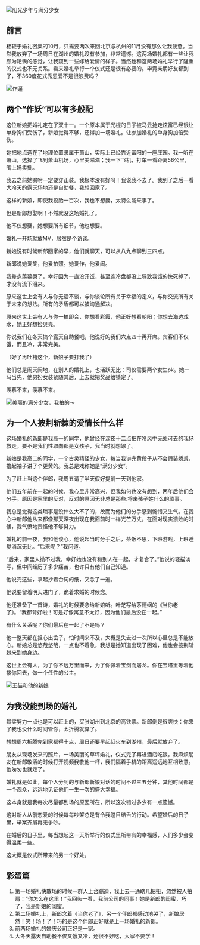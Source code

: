 ![阳光少年与满分少女](http://owyx09dkb.bkt.clouddn.com/ccy.jpeg)


## 前言 

相较于婚礼密集的10月，只需要两次来回北京与杭州的11月没有那么让我疲惫。当然我放弃了一场周日在湖州的婚礼没有参加，非常遗憾。这两场婚礼都有一些让我颇为艳羡的感觉，让我窥到一些嫁给爱情的样子。当然也和这两场婚礼举行了隆重的仪式也不无关系。看来婚礼举行一个仪式还是很有必要的。毕竟亲朋好友都到了，不360度花式秀恩爱不是很浪费吗？ 



![作逼](http://owyx09dkb.bkt.clouddn.com/cxj.jpeg)

## 两个“作妖“可以有多般配

这位新娘把婚礼定在了双十一。一个原本属于光棍的日子被马云抢走炫富已经很让单身狗们受伤了，新娘觉得不够，还得加一场婚礼。让参加婚礼的单身狗加倍受伤。

她把地点选在了地理位置隶属于萧山，实际上已经靠近富阳的一座庄园。我一听在萧山，选择了飞到萧山机场，心里美滋滋；我一下飞机，打车一看距离56公里，嘴上妈卖批。

我去之前她嘱咐一定要穿正装。我根本没有好吗！我说我不去了。我到了之后一看大冷天的露天场地还是自助餐，我想回家了。

这样的新娘，即使我投胎一百次，我也不想娶，太特么能来事了。

但是新郎想娶啊！不然就没这场婚礼了。

他不仅想娶，她想要所有细节，他也想要。

婚礼一开场就放MV，居然是个访谈。

新娘说有时候新郎回家的早，他们就聊天，可以从八九点聊到三四点。

新郎说她爱笑，他爱拍照。她爱作，他爱闹。

我差点羡慕哭了，幸好因为一直没开饭，甚至连冷盘都没上导致我饿的快死掉了，才没有流下泪来。

原来这世上会有人与你无话不谈，与你谈论所有关于幸福的定义，与你交流所有关于未来的想法。所有的矛盾都可以被沟通解决。

原来这世上会有人与你一拍即合，你想看彩霞，他正好想看朝阳；你想去海边戏水，她正好想捡贝壳。

你说我们在冬天搞个露天自助餐吧，他说好的我们六点四十再开席。宾客们不仅饿，而且冷，非常完美。

（好了再吐槽这个，新娘子要打我了）

他们总是闹天闹地，在别人的婚礼上，也活跃无比：司仪需要两个女生pk。她一马当先，他男扮女装紧随其后，上去就把奖品给锁定了。

羡慕不来，羡慕不来。

![美丽的满分少女，我拍的～](http://owyx09dkb.bkt.clouddn.com/ccybyme.jpeg)

## 为一个人披荆斩棘的爱情长什么样

这场婚礼的新郎是我高一的同学，他曾经在深夜十二点把在冷风中无处可去的我拯救走。要不是我们性取向都是女孩子，我当时就想嫁了。

新娘是我高二的同学，一个古灵精怪的少女，每当我讲完黄段子从不会假装娇羞，撸起袖子讲了个更黄的。我总是戏称她是“满分少女”。

为了赶上当这个伴郎，我周五请了半天假好提前一天到他家。

他们五年前在一起的时候，我心里非常高兴，但我如何也没有想到，两年后他们会分手。原因是家里的反对，反对的原因无非总是那些:将来孩子姓什么的琐事。

我总是觉得这类琐事是没什么大不了的，故而为他们的分手感到惋惜又生气。在我心中新郎他从来都像那天深夜出现在我面前时一样光芒万丈，在面对现实溃败的时候，我气愤地责怪他不够努力。

婚礼的前一夜，我和他谈心，他说起当时分手之后，茶饭不思，下班游戏，上班睡觉消沉无比。“后来呢？”我问道。

“后来，家里人拗不过我，幸好她也没有和别人在一起，才复合了。”他说的轻描淡写，但中间经历了多少痛苦，也许只有他们自己知道。

他说完这些，拿起抄着台词的纸，又念了一遍。

他说要留着明天进门了，跪着求婚的时候念。

他还准备了一首诗，婚礼的时候要念给新娘听。叶芝写给茅德纲的《当你老了》。“我都背好啦！可是好像寓意不太好，因为他们最后没在一起。”

有什么关系呢？你们最后在一起了不是吗？

他一整天都在担心出岔子，怕时间来不及，大概是失去过一次所以心里总是不能放心。新娘总是悠哉悠哉，一点也不着急，我想是她知道出现了困难，他也会披荆斩棘来到她身边。

这世上会有人，为了你不远万里而来，为了你佩着宝剑而屠龙。你在宝塔里等着他接你回去，做一个任性的公主。

![王喆和他的新娘](http://owyx09dkb.bkt.clouddn.com/jj.jpeg)


## 为我没能到场的婚礼

其实努力一点也是可以赶上的，买张湖州到北京的高铁票。新郎倒是很爽快：你来了我也没什么时间管你，太折腾就算了。

想想周六折腾完到家都得十点，周日还要早起赶火车到湖州，最后就放弃了。

朋友从现场发来的照片，一场美丽的草坪婚礼，仪式完了再进酒店吃饭。我麻烦朋友在新郎敬酒的时候打开视频我敬他一杯，我们隔着手机的距离遥远地互相致意。他匆匆也就走了。

婚礼就是如此，每个人分到的与新郎新娘对话的时间不过三五分钟，其他时间都是一个观众，远远地见证他们一生一次的盛大幸福。

这本身就是我每次尽量都到场的原因所在，所以这次错过多少有一点遗憾。

这对新人从前恋爱的时候每每吵架总是有令我瞠目结舌的行动。希望婚后的日子里，举案齐眉再无争吵。

在婚后的日子里，每当想起这一天所举行的仪式里所带有的幸福感，人们多少会变得温柔一些。

这大概是仪式所带来的另一个好处。


## 彩蛋篇

1. 第一场婚礼快散场的时候一群人上台蹦迪，我上去一通瞎几把扭，忽然被人拍肩：“你怎么在这里！”我回头一看，我前公司的同事！她是新郎的闺蜜，巧了，我是新娘的闺蜜。
2. 第二场婚礼上，新郎念着《当你老了》，另一个伴郎都感动地哭了，新娘居然！笑！场！了！巧的是这个伴郎正好就是上一场婚礼的新郎。
3. 前两场婚礼的婚庆公司正好是一家。
4. 大冬天露天自助餐不仅又饿又冷，还很不好吃，大家不要学！

